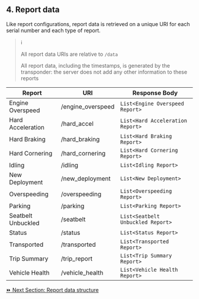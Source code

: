 ## 4. Report data  
Like report configurations, report data is retrieved on a unique URI for each serial number and each type of report.  

> :information_source:  
> 
> All report data URIs are relative to `/data`  
> 
> All report data, including the timestamps, is generated by the transponder: the server does not add any other information to these reports  

Report | URI | Response Body 
-------|-----|--------------
Engine Overspeed | /engine_overspeed | `List<Engine Overspeed Report>`  
Hard Acceleration | /hard_accel | `List<Hard Acceleration Report>`
Hard Braking | /hard_braking | `List<Hard Braking Report>`  
Hard Cornering | /hard_cornering | `List<Hard Cornering Report>`
Idling | /idling | `List<Idling Report>`
New Deployment | /new_deployment | `List<New Deployment>` 
Overspeeding | /overspeeding | `List<Overspeeding Report>`
Parking	| /parking | `List<Parking Report>`
Seatbelt Unbuckled | /seatbelt | `List<Seatbelt Unbuckled Report>`
Status | /status | `List<Status Report>`
Transported	| /transported | `List<Transported Report>`
Trip Summary | /trip_report | `List<Trip Summary Report>`
Vehicle Health | /vehicle_health | `List<Vehicle Health Report>`  

[:fast_forward: Next Section: Report data structure](/reportDataStructure.md)
